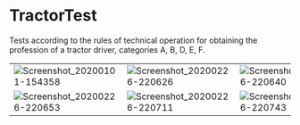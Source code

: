 # TractorTest
Tests according to the rules of technical operation for obtaining the profession of a tractor driver, categories A, B, D, E, F.

| | | |
| ------------- | ------------- |------------- |
| ![Screenshot_20200101-154358](https://user-images.githubusercontent.com/16050840/71655491-0f8cc380-2d48-11ea-937b-21dc9e39cd2c.png)  | ![Screenshot_20200226-220626](https://user-images.githubusercontent.com/16050840/75905962-e4614600-5e56-11ea-9cb2-44a34916d594.png)  | ![Screenshot_20200226-220640](https://user-images.githubusercontent.com/16050840/75905990-f7741600-5e56-11ea-999b-368acef885f4.png)  | 
|![Screenshot_20200226-220653](https://user-images.githubusercontent.com/16050840/75906026-0c50a980-5e57-11ea-8eba-3ed13768050d.png)  | ![Screenshot_20200226-220711](https://user-images.githubusercontent.com/16050840/75906063-1bcff280-5e57-11ea-9498-2f2a4fad8b56.png) | ![Screenshot_20200226-220743](https://user-images.githubusercontent.com/16050840/75906099-2ee2c280-5e57-11ea-93ab-e60ac69a6f11.png) |










